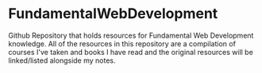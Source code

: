 # FundamentalWebDevelopment
Github Repository that holds resources for Fundamental Web Development knowledge.
All of the resources in this repository are a compilation of courses I've taken and books I have read and the original resources will be linked/listed alongside my notes.
